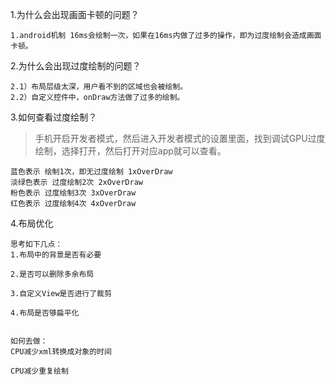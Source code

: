 1.为什么会出现画面卡顿的问题？
    
    1.android机制 16ms会绘制一次，如果在16ms内做了过多的操作，即为过度绘制会造成画面卡顿。

2.为什么会出现过度绘制的问题？
    
    2.1）布局层级太深，用户看不到的区域也会被绘制。
    2.2）自定义控件中，onDraw方法做了过多的绘制。
    
3.如何查看过度绘制？
> 手机开启开发者模式，然后进入开发者模式的设置里面，找到调试GPU过度绘制，选择打开，然后打开对应app就可以查看。


```
蓝色表示 绘制1次，即无过度绘制 1xOverDraw
淡绿色表示 过度绘制2次 2xOverDraw
粉色表示 过度绘制3次 3xOverDraw
红色表示 过度绘制4次 4xOverDraw
```

4.布局优化

```
思考如下几点：
1.布局中的背景是否有必要

2.是否可以删除多余布局

3.自定义View是否进行了裁剪

4.布局是否够扁平化


如何去做：
CPU减少xml转换成对象的时间

CPU减少重复绘制
```

